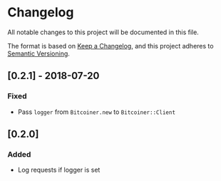 # Changelog
All notable changes to this project will be documented in this file.

The format is based on [Keep a Changelog](https://keepachangelog.com/en/1.0.0/),
and this project adheres to [Semantic Versioning](https://semver.org/spec/v2.0.0.html).

## [0.2.1] - 2018-07-20
### Fixed
- Pass `logger` from `Bitcoiner.new` to `Bitcoiner::Client`

## [0.2.0]
### Added
- Log requests if logger is set
